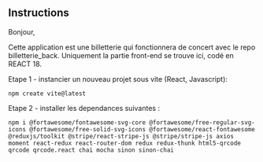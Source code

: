 ## Instructions

Bonjour,

Cette application est une billetterie qui fonctionnera de concert avec le repo billetterie_back.
Uniquement la partie front-end se trouve ici, codé en REACT 18.

Etape 1 - instancier un nouveau projet sous vite (React, Javascript):

```npm create vite@latest```

Etape 2 - installer les dependances suivantes :

``npm i @fortawesome/fontawesome-svg-core @fortawesome/free-regular-svg-icons @fortawesome/free-solid-svg-icons @fortawesome/react-fontawesome @reduxjs/toolkit @stripe/react-stripe-js @stripe/stripe-js axios moment react-redux react-router-dom redux redux-thunk html5-qrcode qrcode qrcode.react chai mocha sinon sinon-chai``

